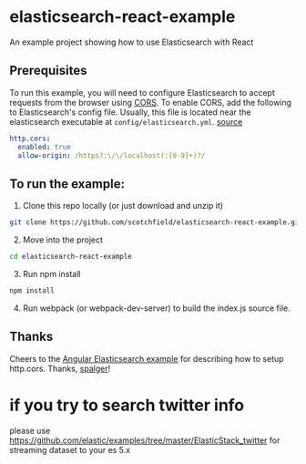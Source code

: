 # elasticsearch-react-example
An example project showing how to use Elasticsearch with React

## Prerequisites

To run this example, you will need to configure Elasticsearch to accept requests from the browser using [CORS](http://en.wikipedia.org/wiki/Cross-origin_resource_sharing). To enable CORS, add the following to Elasticsearch's config file. Usually, this file is located near the elasticsearch executable at `config/elasticsearch.yml`. [source](https://github.com/spalger/elasticsearch-angular-example)

```yml
http.cors:
  enabled: true
  allow-origin: /https?:\/\/localhost(:[0-9]+)?/
```

## To run the example:
1. Clone this repo locally (or just download and unzip it)

  ```sh
  git clone https://github.com/scotchfield/elasticsearch-react-example.git
  ```

2. Move into the project

  ```sh
  cd elasticsearch-react-example
  ```

3. Run npm install

  ```sh
  npm install
  ```

4. Run webpack (or webpack-dev-server) to build the index.js source file.

## Thanks

Cheers to the [Angular Elasticsearch example](https://github.com/spalger/elasticsearch-angular-example) for describing how to setup http.cors. Thanks, [spalger](https://github.com/spalger)!


# if you try to search twitter info
please use https://github.com/elastic/examples/tree/master/ElasticStack_twitter for streaming dataset to your es 5.x
